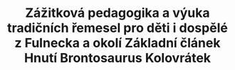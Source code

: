 ---
id: eaddcf72-6c1a-48e6-b922-bab46ecdf782
title: Zážitková pedagogika a výuka tradičních řemesel pro děti i dospělé z Fulnecka a okolí Základní článek Hnutí Brontosaurus Kolovrátek
price: 50
year: 2012
description: Projekt reaguje na lokální nedostatek kvalitních praktických a kreativních aktivit pro děti ve školách a zejména mimo školu. Proto chce pro děti z Fulneku a okolí pořádat kvalitní dětský tábor a ve spolupráci s okolními školami také uspořádat zajímavé vzdělávací programy (jako například výuku tradičních řemesel) přímo ve školách.
kouskovani: false
locationName: undefined
position:
  lng: 17.907023908065
  lat: 49.716466264959884
---